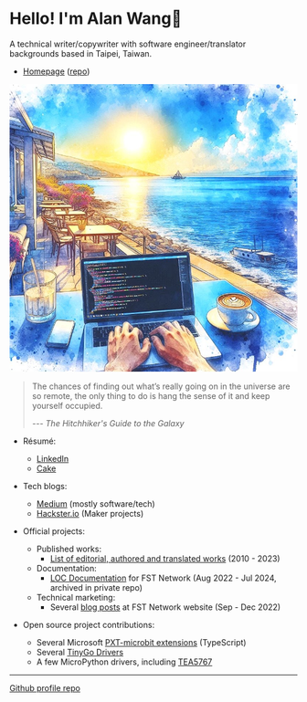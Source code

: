 # Hello! I'm Alan Wang👋

A technical writer/copywriter with software engineer/translator backgrounds based in Taipei, Taiwan.

- [Homepage](https://alankrantas.github.io/) ([repo](https://github.com/alankrantas/alankrantas.github.io))

![profile](profile.jpg)

> The chances of finding out what’s really going on in the universe are so remote, the only thing to do is hang the sense of it and keep yourself occupied.
> 
> --- _The Hitchhiker's Guide to the Galaxy_

- Résumé:
  - [LinkedIn](https://www.linkedin.com/in/alankrantas/)
  - [Cake](https://www.cake.me/krantas)

- Tech blogs:
  - [Medium](https://medium.com/@alankrantas) (mostly software/tech)
  - [Hackster.io](https://www.hackster.io/alankrantas) (Maker projects)

- Official projects:
  - Published works:
    - [List of editorial, authored and translated works](https://github.com/alankrantas/alankrantas/blob/main/works/published.md) (2010 - 2023)
  - Documentation:
    - [LOC Documentation](https://loc-documentation.vercel.app/) for FST Network (Aug 2022 - Jul 2024, archived in private repo)
  - Technical marketing:
    - Several [blog posts](https://www.fst.network/blog) at FST Network website (Sep - Dec 2022)

- Open source project contributions:
  - Several Microsoft [PXT-microbit extensions](https://makecode.microbit.org/extensions) (TypeScript)
  - Several [TinyGo Drivers](https://pkg.go.dev/tinygo.org/x/drivers)
  - A few MicroPython drivers, including [TEA5767](https://github.com/alankrantas/micropython-TEA5767)

---

[Github profile repo](https://github.com/alankrantas/alankrantas)
